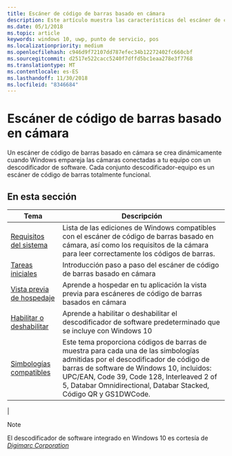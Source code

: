 ```yaml
---
title: Escáner de código de barras basado en cámara
description: Este artículo muestra las características del escáner de código de barras basado en cámara que están disponibles para aplicaciones para UWP, así como los vínculos a los artículos de procedimientos que muestran cómo usarlos.
ms.date: 05/1/2018
ms.topic: article
keywords: windows 10, uwp, punto de servicio, pos
ms.localizationpriority: medium
ms.openlocfilehash: c946d9f72107dd787efec34b12272402fc660cbf
ms.sourcegitcommit: d2517e522cacc5240f7dffd5bc1eaa278e3f7768
ms.translationtype: MT
ms.contentlocale: es-ES
ms.lasthandoff: 11/30/2018
ms.locfileid: "8346684"
---
```

# <a name="camera-barcode-scanner"></a>Escáner de código de barras basado en cámara
Un escáner de código de barras basado en cámara se crea dinámicamente cuando Windows empareja las cámaras conectadas a tu equipo con un descodificador de software.  Cada conjunto descodificador-equipo es un escáner de código de barras totalmente funcional.   

## <a name="in-this-section"></a>En esta sección
|Tema |Descripción |
|------|------------|
| [Requisitos del sistema](pos-camerabarcode-system-requirements.md)  | Lista de las ediciones de Windows compatibles con el escáner de código de barras basado en cámara, así como los requisitos de la cámara para leer correctamente los códigos de barras. |
| [Tareas iniciales](pos-camerabarcode-get-started.md)              | Introducción paso a paso del escáner de código de barras basado en cámara |
| [Vista previa de hospedaje](pos-camerabarcode-hosting-preview.md)          | Aprende a hospedar en tu aplicación la vista previa para escáneres de código de barras basados en cámara |
| [Habilitar o deshabilitar](pos-camerabarcode-enable-disable.md)         | Aprende a habilitar o deshabilitar el descodificador de software predeterminado que se incluye con Windows 10 |
| [Simbologías compatibles](pos-camerabarcode-symbologies.md) | Este tema proporciona códigos de barras de muestra para cada una de las simbologías admitidas por el descodificador de código de barras de software de Windows 10, incluidos: UPC/EAN, Code 39, Code 128, Interleaved 2 of 5, Databar Omnidirectional, Databar Stacked, Código QR y GS1DWCode. |
| 

> [!NOTE]
> El descodificador de software integrado en Windows 10 es cortesía de [*Digimarc Corporation*](https://www.digimarc.com/)
